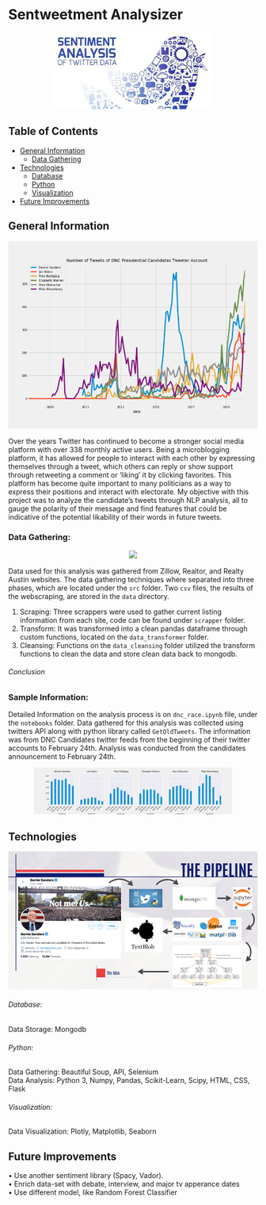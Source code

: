 # Sentweetment Analysizer
<p align="center">
  <img src="images/tweetpic.jpeg">
</p>  

## Table of Contents

* [General Information](#general-information)
    * [Data Gathering](#data-gathering)
* [Technologies](#technologies)
    * [Database](#database)
    * [Python](#python)
    * [Visualization](#visualization)
* [Future Improvements](#future-improvements)

## General Information
<p align="center">
  <img src="images/dnc_candidates.png">
</p>  

Over the years Twitter has continued to become a stronger social media platform with over 338 monthly active users.  Being a microblogging platform, it has allowed for people to interact with each other by expressing themselves through a tweet, which others can reply or show support through retweeting a comment or ‘liking’ it by clicking favorites.  This platform has become quite important to many politicians as a way to express their positions and interact with electorate.  My objective with this project was to analyze the candidate’s tweets through NLP analysis, all to gauge the polarity of their message and find features that could be indicative of the potential likability of their words in future tweets.

### Data Gathering:
<p align="center">
  <img src="images/realtylogos.png">
</p>

Data used for this analysis was gathered from Zillow, Realtor, and Realty Austin websites.  The data gathering techniques where separated into three phases, which are located under the ```src``` folder.  Two ```csv``` files, the results of the webscraping, are stored in the ```data``` directory.

1)   Scraping:  Three scrappers were used to gather current listing information from each site, code can be found under ```scrapper``` folder.  
2)  Transform:  It was transformed into a clean pandas dataframe through custom functions, located on the ```data_transformer``` folder.
3)  Cleansing:  Functions on the ```data_cleansing``` folder utilized the transform functions to clean the data and store clean data back to mongodb.   

###### Conclusion


### Sample Information:
Detailed Information on the analysis process is on ```dnc_race.ipynb``` file, under the ```notebooks``` folder.  Data gathered for this analysis was collected using twitters API along with python library called ```GetOldTweets```.  The information was from DNC Candidates twitter feeds from the beginning of their twitter accounts to February 24th.  Analysis was conducted from the candidates announcement to February 24th.  
<p align="center">
  <img src="images/weekly_tweet_count.png" width="400">
</p>

## Technologies
<p align="center">
  <img src="images/logos.png">
</p>

###### Database:
Data Storage: Mongodb<br>

###### Python:
Data Gathering: Beautiful Soup, API, Selenium<br>
Data Analysis: Python 3, Numpy, Pandas, Scikit-Learn, Scipy, HTML, CSS, Flask<br>

###### Visualization:
Data Visualization: Plotly, Matplotlib, Seaborn

## Future Improvements
• Use another sentiment library (Spacy, Vador).<br>
• Enrich data-set with debate, interview, and major tv apperance dates<br>
• Use different model, like Random Forest Classifier<br>
